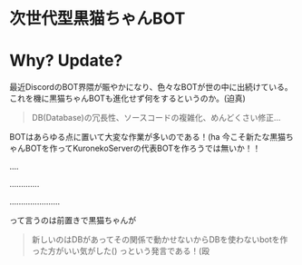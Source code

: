 # 次世代型黒猫ちゃんBOT
# Why? Update?
 最近DiscordのBOT界隈が賑やかになり、色々なBOTが世の中に出続けている。
これを機に黒猫ちゃんBOTも進化せず何をするというのか。(迫真)

> DB(Database)の冗長性、ソースコードの複雑化、めんどくさい修正...

BOTはあらゆる点に置いて大変な作業が多いのである！(ha
今こそ新たな黒猫ちゃんBOTを作ってKuronekoServerの代表BOTを作ろうでは無いか！！




....




.............





......................



って言うのは前置きで黒猫ちゃんが
> 新しいのはDBがあってその関係で動かせないからDBを使わないbotを作った方がいい気がした()
っという発言である！(殴
